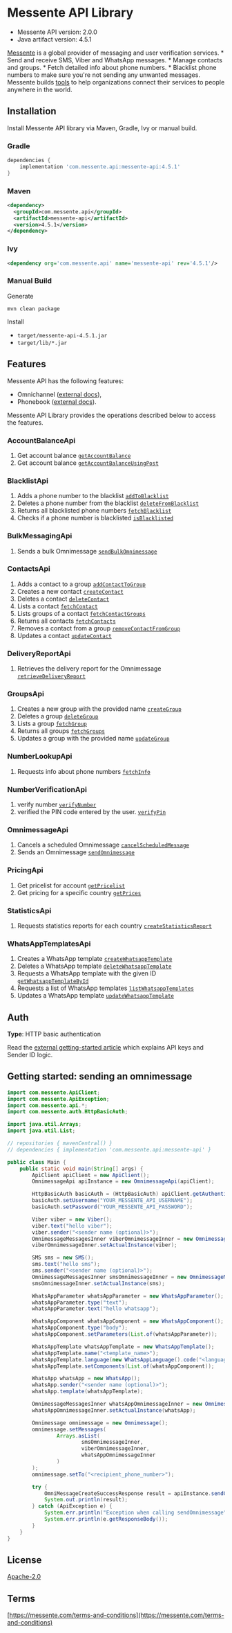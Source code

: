 # Messente API Library

- Messente API version: 2.0.0
- Java artifact version: 4.5.1

[Messente](https://messente.com) is a global provider of messaging and user verification services.  * Send and receive SMS, Viber and WhatsApp messages. * Manage contacts and groups. * Fetch detailed info about phone numbers. * Blacklist phone numbers to make sure you&#39;re not sending any unwanted messages.  Messente builds [tools](https://messente.com/documentation) to help organizations connect their services to people anywhere in the world.

## Installation

Install Messente API library via Maven, Gradle, Ivy or manual build.

### Gradle

```groovy
dependencies {
    implementation 'com.messente.api:messente-api:4.5.1'
}
```

### Maven

```xml
<dependency>
  <groupId>com.messente.api</groupId>
  <artifactId>messente-api</artifactId>
  <version>4.5.1</version>
</dependency>
```

### Ivy

```xml
<dependency org='com.messente.api' name='messente-api' rev='4.5.1'/>
```

### Manual Build

Generate

```shell
mvn clean package
```

Install

- `target/messente-api-4.5.1.jar`
- `target/lib/*.jar`

## Features

Messente API has the following features:

- Omnichannel ([external docs](https://messente.com/documentation/omnichannel-api)),
- Phonebook ([external docs](https://messente.com/documentation/phonebook-api)).

Messente API Library provides the operations described below to access the features.

### AccountBalanceApi

1. Get account balance [`getAccountBalance`](docs/AccountBalanceApi.md#getaccountbalance)
1. Get account balance [`getAccountBalanceUsingPost`](docs/AccountBalanceApi.md#getaccountbalanceusingpost)

### BlacklistApi

1. Adds a phone number to the blacklist [`addToBlacklist`](docs/BlacklistApi.md#addtoblacklist)
1. Deletes a phone number from the blacklist [`deleteFromBlacklist`](docs/BlacklistApi.md#deletefromblacklist)
1. Returns all blacklisted phone numbers [`fetchBlacklist`](docs/BlacklistApi.md#fetchblacklist)
1. Checks if a phone number is blacklisted [`isBlacklisted`](docs/BlacklistApi.md#isblacklisted)

### BulkMessagingApi

1. Sends a bulk Omnimessage [`sendBulkOmnimessage`](docs/BulkMessagingApi.md#sendbulkomnimessage)

### ContactsApi

1. Adds a contact to a group [`addContactToGroup`](docs/ContactsApi.md#addcontacttogroup)
1. Creates a new contact [`createContact`](docs/ContactsApi.md#createcontact)
1. Deletes a contact [`deleteContact`](docs/ContactsApi.md#deletecontact)
1. Lists a contact [`fetchContact`](docs/ContactsApi.md#fetchcontact)
1. Lists groups of a contact [`fetchContactGroups`](docs/ContactsApi.md#fetchcontactgroups)
1. Returns all contacts [`fetchContacts`](docs/ContactsApi.md#fetchcontacts)
1. Removes a contact from a group [`removeContactFromGroup`](docs/ContactsApi.md#removecontactfromgroup)
1. Updates a contact [`updateContact`](docs/ContactsApi.md#updatecontact)

### DeliveryReportApi

1. Retrieves the delivery report for the Omnimessage [`retrieveDeliveryReport`](docs/DeliveryReportApi.md#retrievedeliveryreport)

### GroupsApi

1. Creates a new group with the provided name [`createGroup`](docs/GroupsApi.md#creategroup)
1. Deletes a group [`deleteGroup`](docs/GroupsApi.md#deletegroup)
1. Lists a group [`fetchGroup`](docs/GroupsApi.md#fetchgroup)
1. Returns all groups [`fetchGroups`](docs/GroupsApi.md#fetchgroups)
1. Updates a group with the provided name [`updateGroup`](docs/GroupsApi.md#updategroup)

### NumberLookupApi

1. Requests info about phone numbers [`fetchInfo`](docs/NumberLookupApi.md#fetchinfo)

### NumberVerificationApi

1. verify number [`verifyNumber`](docs/NumberVerificationApi.md#verifynumber)
1. verified the PIN code entered by the user. [`verifyPin`](docs/NumberVerificationApi.md#verifypin)

### OmnimessageApi

1. Cancels a scheduled Omnimessage [`cancelScheduledMessage`](docs/OmnimessageApi.md#cancelscheduledmessage)
1. Sends an Omnimessage [`sendOmnimessage`](docs/OmnimessageApi.md#sendomnimessage)

### PricingApi

1. Get pricelist for account [`getPricelist`](docs/PricingApi.md#getpricelist)
1. Get pricing for a specific country [`getPrices`](docs/PricingApi.md#getprices)

### StatisticsApi

1. Requests statistics reports for each country [`createStatisticsReport`](docs/StatisticsApi.md#createstatisticsreport)

### WhatsAppTemplatesApi

1. Creates a WhatsApp template [`createWhatsappTemplate`](docs/WhatsAppTemplatesApi.md#createwhatsapptemplate)
1. Deletes a WhatsApp template [`deleteWhatsappTemplate`](docs/WhatsAppTemplatesApi.md#deletewhatsapptemplate)
1. Requests a WhatsApp template with the given ID [`getWhatsappTemplateById`](docs/WhatsAppTemplatesApi.md#getwhatsapptemplatebyid)
1. Requests a list of WhatsApp templates [`listWhatsappTemplates`](docs/WhatsAppTemplatesApi.md#listwhatsapptemplates)
1. Updates a WhatsApp template [`updateWhatsappTemplate`](docs/WhatsAppTemplatesApi.md#updatewhatsapptemplate)

## Auth

**Type**: HTTP basic authentication

Read the [external getting-started article](https://messente.com/documentation/getting-started) which explains API keys and Sender ID logic.

## Getting started: sending an omnimessage

```java
import com.messente.ApiClient;
import com.messente.ApiException;
import com.messente.api.*;
import com.messente.auth.HttpBasicAuth;

import java.util.Arrays;
import java.util.List;

// repositories { mavenCentral() }
// dependencies { implementation 'com.messente.api:messente-api' }

public class Main {
    public static void main(String[] args) {
        ApiClient apiClient = new ApiClient();
        OmnimessageApi apiInstance = new OmnimessageApi(apiClient);

        HttpBasicAuth basicAuth = (HttpBasicAuth) apiClient.getAuthentication("basicAuth");
        basicAuth.setUsername("YOUR_MESSENTE_API_USERNAME");
        basicAuth.setPassword("YOUR_MESSENTE_API_PASSWORD");

        Viber viber = new Viber();
        viber.text("hello viber");
        viber.sender("<sender name (optional)>");
        OmnimessageMessagesInner viberOmnimessageInner = new OmnimessageMessagesInner(viber);
        viberOmnimessageInner.setActualInstance(viber);

        SMS sms = new SMS();
        sms.text("hello sms");
        sms.sender("<sender name (optional)>");
        OmnimessageMessagesInner smsOmnimessageInner = new OmnimessageMessagesInner(sms);
        smsOmnimessageInner.setActualInstance(sms);

        WhatsAppParameter whatsAppParameter = new WhatsAppParameter();
        whatsAppParameter.type("text");
        whatsAppParameter.text("hello whatsapp");

        WhatsAppComponent whatsAppComponent = new WhatsAppComponent();
        whatsAppComponent.type("body");
        whatsAppComponent.setParameters(List.of(whatsAppParameter));

        WhatsAppTemplate whatsAppTemplate = new WhatsAppTemplate();
        whatsAppTemplate.name("<template_name>");
        whatsAppTemplate.language(new WhatsAppLanguage().code("<language_code>"));
        whatsAppTemplate.setComponents(List.of(whatsAppComponent));

        WhatsApp whatsApp = new WhatsApp();
        whatsApp.sender("<sender name (optional)>");
        whatsApp.template(whatsAppTemplate);

        OmnimessageMessagesInner whatsAppOmnimessageInner = new OmnimessageMessagesInner(whatsApp);
        whatsAppOmnimessageInner.setActualInstance(whatsApp);

        Omnimessage omnimessage = new Omnimessage();
        omnimessage.setMessages(
                Arrays.asList(
                        smsOmnimessageInner,
                        viberOmnimessageInner,
                        whatsAppOmnimessageInner
                )
        );
        omnimessage.setTo("<recipient_phone_number>");

        try {
            OmniMessageCreateSuccessResponse result = apiInstance.sendOmnimessage(omnimessage);
            System.out.println(result);
        } catch (ApiException e) {
            System.err.println("Exception when calling sendOmnimessage");
            System.err.println(e.getResponseBody());
        }
    }
}

```

## License

[Apache-2.0](http://www.apache.org/licenses/LICENSE-2.0.html)

## Terms

[https://messente.com/terms-and-conditions](https://messente.com/terms-and-conditions)
